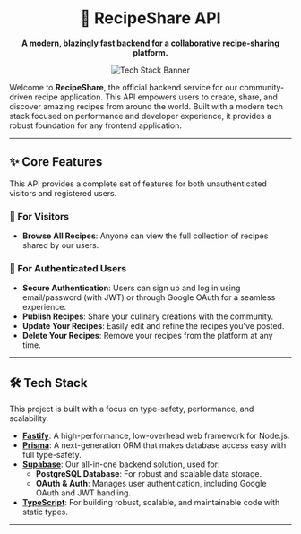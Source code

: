 <div align="center">

# 🍳 RecipeShare API

**A modern, blazingly fast backend for a collaborative recipe-sharing platform.**

![Tech Stack Banner](https://skillicons.dev/icons?i=ts,fastify,prisma,supabase,nodejs)

</div>

Welcome to **RecipeShare**, the official backend service for our community-driven recipe application. This API empowers users to create, share, and discover amazing recipes from around the world. Built with a modern tech stack focused on performance and developer experience, it provides a robust foundation for any frontend application.

---

## ✨ Core Features

This API provides a complete set of features for both unauthenticated visitors and registered users.

### 🚶 For Visitors

- **Browse All Recipes**: Anyone can view the full collection of recipes shared by our users.

### 👤 For Authenticated Users

- **Secure Authentication**: Users can sign up and log in using email/password (with JWT) or through Google OAuth for a seamless experience.
- **Publish Recipes**: Share your culinary creations with the community.
- **Update Your Recipes**: Easily edit and refine the recipes you've posted.
- **Delete Your Recipes**: Remove your recipes from the platform at any time.

---

## 🛠️ Tech Stack

This project is built with a focus on type-safety, performance, and scalability.

- **[Fastify](https://www.fastify.io/)**: A high-performance, low-overhead web framework for Node.js.
- **[Prisma](https://www.prisma.io/)**: A next-generation ORM that makes database access easy with full type-safety.
- **[Supabase](https://supabase.com/)**: Our all-in-one backend solution, used for:
  - **PostgreSQL Database**: For robust and scalable data storage.
  - **OAuth & Auth**: Manages user authentication, including Google OAuth and JWT handling.
- **[TypeScript](https://www.typescriptlang.org/)**: For building robust, scalable, and maintainable code with static types.

---
